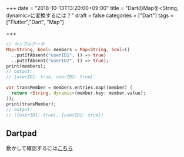 +++
date = "2018-10-13T13:20:00+09:00"
title = "DartのMapを<String, dynamic>に変換するには？"
draft = false
categories = ["Dart"]
tags = ["Flutter","Dart", "Map"]

+++


```dart
// サンプルデータ
Map<String, bool> members = Map<String, bool>()
  ..putIfAbsent("userID1", () => true)
  ..putIfAbsent("userID2", () => true);
print(members);
// output:
// {userID1: true, userID2: true} 

var transMember = members.entries.map((member) {
  return <String, dynamic>{member.key: member.value};
});
print(transMember);
// output:
// ({userID1: true}, {userID2: true})
```
## Dartpad
動かして確認するには<a href="https://dartpad.dartlang.org/6d48e7bc264ae588d1b083cf6ca3c61a" target="_blank">こちら</a>


